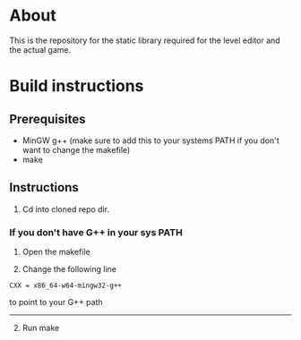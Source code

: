 # About
This is the repository for the static library required for the level editor and the actual game.

# Build instructions

## Prerequisites
- MinGW g++ (make sure to add this to your systems PATH if you don't want to change the makefile)
- make

## Instructions
1. Cd into cloned repo dir.

### If you don't have G++ in your sys PATH
  1. Open the makefile
    
  2. Change the following line
``` Make
CXX = x86_64-w64-mingw32-g++
``` 
  to point to your G++ path
  
___
  
2. Run make
